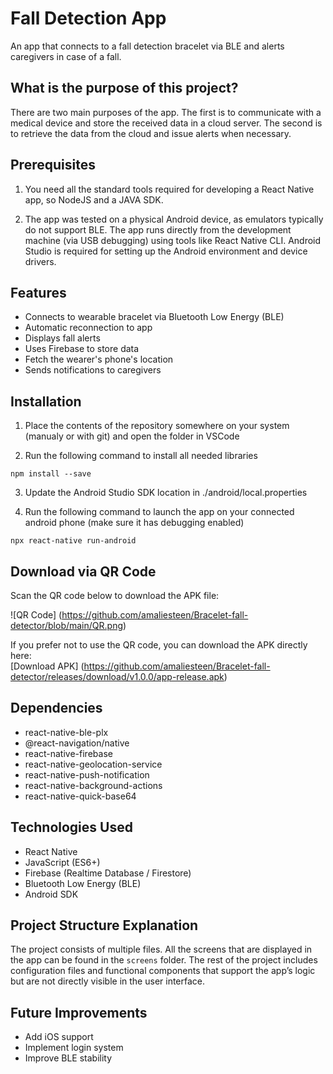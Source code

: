 # Fall Detection App

An app that connects to a fall detection bracelet via BLE and alerts caregivers in case of a fall.

## What is the purpose of this project?

There are two main purposes of the app. The first is to communicate with a medical device and store the received data in a cloud server. The second is to retrieve the data from the cloud and issue alerts when necessary.

## Prerequisites

1. You need all the standard tools required for developing a React Native app, so NodeJS and a JAVA SDK.

2. The app was tested on a physical Android device, as emulators typically do not support BLE. The app runs directly from the development machine (via USB debugging) using tools like React Native CLI. Android Studio is required for setting up the Android environment and device drivers.

## Features

- Connects to wearable bracelet via Bluetooth Low Energy (BLE)
- Automatic reconnection to app
- Displays fall alerts
- Uses Firebase to store data
- Fetch the wearer's phone's location
- Sends notifications to caregivers

## Installation

1. Place the contents of the repository somewhere on your system (manualy or with git) and open the folder in VSCode

2. Run the following command to install all needed libraries

`npm install --save`

3. Update the Android Studio SDK location in ./android/local.properties

4. Run the following command to launch the app on your connected android phone (make sure it has debugging enabled)

`npx react-native run-android`

## Download via QR Code

Scan the QR code below to download the APK file:

![QR Code] (https://github.com/amaliesteen/Bracelet-fall-detector/blob/main/QR.png)

If you prefer not to use the QR code, you can download the APK directly here:  
[Download APK] (https://github.com/amaliesteen/Bracelet-fall-detector/releases/download/v1.0.0/app-release.apk)

## Dependencies

- react-native-ble-plx
- @react-navigation/native
- react-native-firebase
- react-native-geolocation-service
- react-native-push-notification
- react-native-background-actions
- react-native-quick-base64

## Technologies Used

- React Native
- JavaScript (ES6+)
- Firebase (Realtime Database / Firestore)
- Bluetooth Low Energy (BLE)
- Android SDK

## Project Structure Explanation

The project consists of multiple files. All the screens that are displayed in the app can be found in the `screens` folder. The rest of the project includes configuration files and functional components that support the app’s logic but are not directly visible in the user interface.

## Future Improvements

- Add iOS support
- Implement login system
- Improve BLE stability
